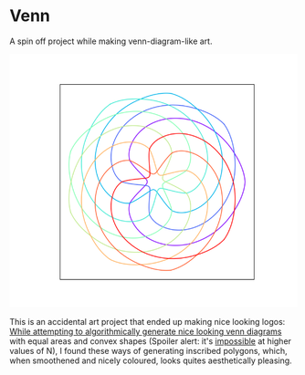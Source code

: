 # Venn
A spin off project while making venn-diagram-like art.

![a polgyonal venn diagram](media/equalized_rounded_polygon9.png)

This is an accidental art project that ended up making nice looking logos: [While attempting to algorithmically generate nice looking venn diagrams](https://stackoverflow.com/questions/32440128/nice-looking-five-sets-venn-diagrams/40048520) with equal areas and convex shapes (Spoiler alert: it's [impossible](https://www.r-graph-gallery.com/14-venn-diagramm.html) at higher values of N), I found these ways of generating inscribed polygons, which, when smoothened and nicely coloured, looks quites aesthetically pleasing.
